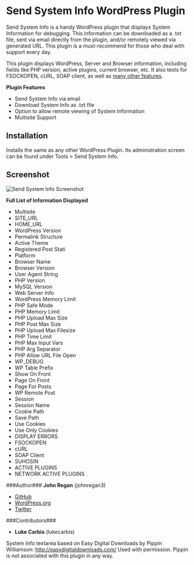 Send System Info WordPress Plugin
================

Send System Info is a handy WordPress plugin that displays System Information for debugging. This information can be downloaded as a .txt file, sent via email directly from the plugin, and/or remotely viewed via generated URL.  This plugin is a must-recommend for those who deal with support every day.

This plugin displays WordPress, Server and Browser information, including fields like PHP version, active plugins, current browser, etc.  It also tests for FSOCKOPEN, cURL, SOAP client, as well as <a href="#full-list">many other features</a>.

**Plugin Features**

* Send System Info via email
* Download System Info as .txt file
* Option to allow remote viewing of System Information
* Multisite Support

## Installation ##

Installs the same as any other WordPress Plugin.  Its administration screen can be found under Tools > Send System Info.


## Screenshot ##

![Send System Info Screenshot](https://raw.githubusercontent.com/johnregan3/send-system-info/master/assets/SSI.jpg)

<a name="full-list"></a>
**Full List of Information Displayed**

* Multisite
* SITE_URL
* HOME_URL
* WordPress Version
* Permalink Structure
* Active Theme
* Registered Post Stati
* Platform
* Browser Name
* Browser Version
* User Agent String
* PHP Version
* MySQL Version
* Web Server Info
* WordPress Memory Limit
* PHP Safe Mode
* PHP Memory Limit
* PHP Upload Max Size
* PHP Post Max Size
* PHP Upload Max Filesize
* PHP Time Limit
* PHP Max Input Vars
* PHP Arg Separator
* PHP Allow URL File Open
* WP_DEBUG
* WP Table Prefix
* Show On Front
* Page On Front
* Page For Posts
* WP Remote Post
* Session
* Session Name
* Cookie Path
* Save Path
* Use Cookies
* Use Only Cookies
* DISPLAY ERRORS
* FSOCKOPEN
* cURL
* SOAP Client
* SUHOSIN
* ACTIVE PLUGINS
* NETWORK ACTIVE PLUGINS

###Author###
**John Regan** (johnregan3)

* <a href="https://github.com/johnregan3">GitHub</a><br>
* <a href="http://profiles.wordpress.org/johnregan3/">WordPress.org</a><br>
* <a href="http://twitter.com/johnregan3">Twitter</a>

###Contributors###
* **Luke Carbis** (lukecarbis)

System Info textarea based on Easy Digital Downloads by Pippin Williamson: http://easydigitaldownloads.com/  Used with permission.  Pippin is not associated with this plugin in any way.
